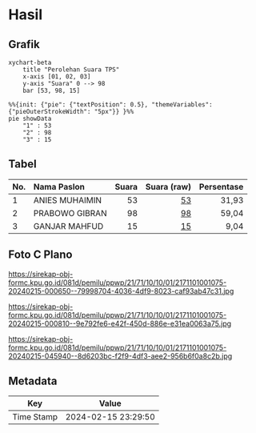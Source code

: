 # Hasil

## Grafik

```mermaid
xychart-beta
    title "Perolehan Suara TPS"
    x-axis [01, 02, 03]
    y-axis "Suara" 0 --> 98
    bar [53, 98, 15]
```

```mermaid
%%{init: {"pie": {"textPosition": 0.5}, "themeVariables": {"pieOuterStrokeWidth": "5px"}} }%%
pie showData
    "1" : 53
    "2" : 98
    "3" : 15
```

## Tabel

| No. | Nama Paslon    | Suara | Suara (raw) | Persentase |
|:--- |:-------------- | -----:| -----------:| ----------:|
| 1   | ANIES MUHAIMIN | 53    | [53][p-1]   | 31,93      |
| 2   | PRABOWO GIBRAN | 98    | [98][p-2]   | 59,04      |
| 3   | GANJAR MAHFUD  | 15    | [15][p-3]   | 9,04       |


[p-1]: https://github.com/gigit-pemilu/pemilu-2024-21-kepulauan-riau/blob/main/pilpres/hitung-suara/sub/21-kepulauan-riau/sub/71-kota-batam/sub/10-batam-kota/sub/1001-baloi-permai/sub/075-tps/sub/paslon-1.txt
[p-2]: https://github.com/gigit-pemilu/pemilu-2024-21-kepulauan-riau/blob/main/pilpres/hitung-suara/sub/21-kepulauan-riau/sub/71-kota-batam/sub/10-batam-kota/sub/1001-baloi-permai/sub/075-tps/sub/paslon-2.txt
[p-3]: https://github.com/gigit-pemilu/pemilu-2024-21-kepulauan-riau/blob/main/pilpres/hitung-suara/sub/21-kepulauan-riau/sub/71-kota-batam/sub/10-batam-kota/sub/1001-baloi-permai/sub/075-tps/sub/paslon-3.txt

## Foto C Plano

https://sirekap-obj-formc.kpu.go.id/081d/pemilu/ppwp/21/71/10/10/01/2171101001075-20240215-000650--79998704-4036-4df9-8023-caf93ab47c31.jpg

https://sirekap-obj-formc.kpu.go.id/081d/pemilu/ppwp/21/71/10/10/01/2171101001075-20240215-000810--9e792fe6-e42f-450d-886e-e31ea0063a75.jpg

https://sirekap-obj-formc.kpu.go.id/081d/pemilu/ppwp/21/71/10/10/01/2171101001075-20240215-045940--8d6203bc-f2f9-4df3-aee2-956b6f0a8c2b.jpg


## Metadata

| Key        | Value               |
| ---------- | ------------------- |
| Time Stamp | 2024-02-15 23:29:50 |



